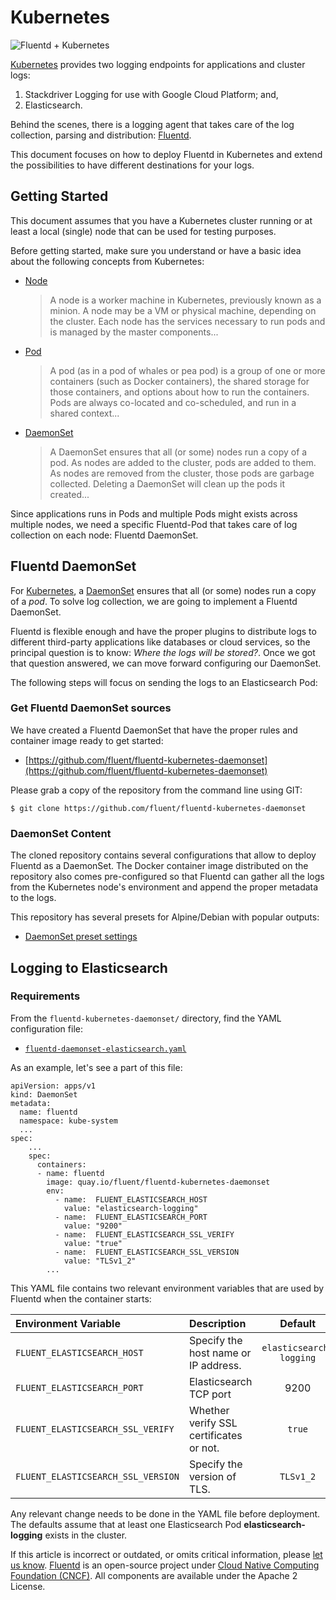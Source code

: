 # Kubernetes

![Fluentd + Kubernetes](../.gitbook/assets/fluentd_kubernetes.png)

[Kubernetes](http://kubernetes.io) provides two logging endpoints for applications and cluster logs:

1. Stackdriver Logging for use with Google Cloud Platform; and,
2. Elasticsearch.

Behind the scenes, there is a logging agent that takes care of the log collection, parsing and distribution: [Fluentd](http://www.fluentd.org).

This document focuses on how to deploy Fluentd in Kubernetes and extend the possibilities to have different destinations for your logs.

## Getting Started

This document assumes that you have a Kubernetes cluster running or at least a local \(single\) node that can be used for testing purposes.

Before getting started, make sure you understand or have a basic idea about the following concepts from Kubernetes:

* [Node](https://kubernetes.io/docs/admin/node/)

  > A node is a worker machine in Kubernetes, previously known as a minion. A node may be a VM or physical machine, depending on the cluster. Each node has the services necessary to run pods and is managed by the master components...

* [Pod](https://kubernetes.io/docs/user-guide/pods/)

  > A pod \(as in a pod of whales or pea pod\) is a group of one or more containers \(such as Docker containers\), the shared storage for those containers, and options about how to run the containers. Pods are always co-located and co-scheduled, and run in a shared context...

* [DaemonSet](https://kubernetes.io/docs/admin/daemons/)

  > A DaemonSet ensures that all \(or some\) nodes run a copy of a pod. As nodes are added to the cluster, pods are added to them. As nodes are removed from the cluster, those pods are garbage collected. Deleting a DaemonSet will clean up the pods it created...

Since applications runs in Pods and multiple Pods might exists across multiple nodes, we need a specific Fluentd-Pod that takes care of log collection on each node: Fluentd DaemonSet.

## Fluentd DaemonSet

For [Kubernetes](https://kubernetes.io), a [DaemonSet](https://kubernetes.io/docs/admin/daemons/) ensures that all \(or some\) nodes run a copy of a _pod_. To solve log collection, we are going to implement a Fluentd DaemonSet.

Fluentd is flexible enough and have the proper plugins to distribute logs to different third-party applications like databases or cloud services, so the principal question is to know: _Where the logs will be stored?_. Once we got that question answered, we can move forward configuring our DaemonSet.

The following steps will focus on sending the logs to an Elasticsearch Pod:

### Get Fluentd DaemonSet sources

We have created a Fluentd DaemonSet that have the proper rules and container image ready to get started:

* [https://github.com/fluent/fluentd-kubernetes-daemonset](https://github.com/fluent/fluentd-kubernetes-daemonset)

Please grab a copy of the repository from the command line using GIT:

```text
$ git clone https://github.com/fluent/fluentd-kubernetes-daemonset
```

### DaemonSet Content

The cloned repository contains several configurations that allow to deploy Fluentd as a DaemonSet. The Docker container image distributed on the repository also comes pre-configured so that Fluentd can gather all the logs from the Kubernetes node's environment and append the proper metadata to the logs.

This repository has several presets for Alpine/Debian with popular outputs:

* [DaemonSet preset settings](https://github.com/fluent/fluentd-kubernetes-daemonset/tree/master/docker-image/v0.12)

## Logging to Elasticsearch

### Requirements

From the `fluentd-kubernetes-daemonset/` directory, find the YAML configuration file:

* [`fluentd-daemonset-elasticsearch.yaml`](https://github.com/fluent/fluentd-kubernetes-daemonset/blob/master/fluentd-daemonset-elasticsearch.yaml)

As an example, let's see a part of this file:

```text
apiVersion: apps/v1
kind: DaemonSet
metadata:
  name: fluentd
  namespace: kube-system
  ...
spec:
    ...
    spec:
      containers:
      - name: fluentd
        image: quay.io/fluent/fluentd-kubernetes-daemonset
        env:
          - name:  FLUENT_ELASTICSEARCH_HOST
            value: "elasticsearch-logging"
          - name:  FLUENT_ELASTICSEARCH_PORT
            value: "9200"
          - name:  FLUENT_ELASTICSEARCH_SSL_VERIFY
            value: "true"
          - name:  FLUENT_ELASTICSEARCH_SSL_VERSION
            value: "TLSv1_2"
        ...
```

This YAML file contains two relevant environment variables that are used by Fluentd when the container starts:

| Environment Variable | Description | Default |
| :--- | :--- | :---: |
| `FLUENT_ELASTICSEARCH_HOST` | Specify the host name or IP address. | `elasticsearch-logging` |
| `FLUENT_ELASTICSEARCH_PORT` | Elasticsearch TCP port | 9200 |
| `FLUENT_ELASTICSEARCH_SSL_VERIFY` | Whether verify SSL certificates or not. | `true` |
| `FLUENT_ELASTICSEARCH_SSL_VERSION` | Specify the version of TLS. | `TLSv1_2` |

Any relevant change needs to be done in the YAML file before deployment. The defaults assume that at least one Elasticsearch Pod **elasticsearch-logging** exists in the cluster.

If this article is incorrect or outdated, or omits critical information, please [let us know](https://github.com/fluent/fluentd-docs-gitbook/issues?state=open). [Fluentd](http://www.fluentd.org/) is an open-source project under [Cloud Native Computing Foundation \(CNCF\)](https://cncf.io/). All components are available under the Apache 2 License.

